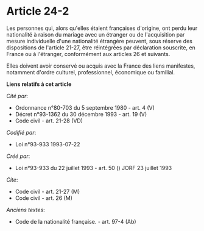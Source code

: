 # Article 24-2

Les personnes qui, alors qu'elles étaient françaises d'origine, ont perdu leur nationalité à raison du mariage avec un
étranger ou de l'acquisition par mesure individuelle d'une nationalité étrangère peuvent, sous réserve des dispositions de
l'article 21-27, être réintégrées par déclaration souscrite, en France ou à l'étranger, conformément aux articles 26 et
suivants.

Elles doivent avoir conservé ou acquis avec la France des liens manifestes, notamment d'ordre culturel, professionnel,
économique ou familial.

**Liens relatifs à cet article**

_Cité par_:

  - Ordonnance n°80-703 du 5 septembre 1980 - art. 4 (V)
  - Décret n°93-1362 du 30 décembre 1993 - art. 19 (V)
  - Code civil - art. 21-28 (VD)

_Codifié par_:

  - Loi n°93-933 1993-07-22

_Créé par_:

  - Loi n°93-933 du 22 juillet 1993 - art. 50 () JORF 23 juillet 1993

_Cite_:

  - Code civil - art. 21-27 (M)
  - Code civil - art. 26 (M)

_Anciens textes_:

  - Code de la nationalité française. - art. 97-4 (Ab)
